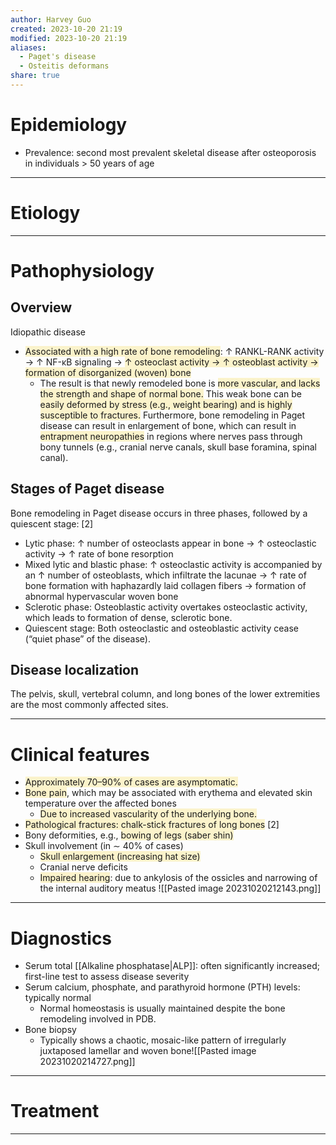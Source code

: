 ```yaml
---
author: Harvey Guo
created: 2023-10-20 21:19
modified: 2023-10-20 21:19
aliases:
  - Paget's disease
  - Osteitis deformans
share: true
---
```

# Epidemiology
- Prevalence: second most prevalent skeletal disease after osteoporosis in individuals > 50 years of age

---
# Etiology


---
# Pathophysiology
## Overview
Idiopathic disease 
- <span style="background:rgba(240, 200, 0, 0.2)">Associated with a high rate of bone remodeling</span>: ↑ RANKL-RANK activity → ↑ NF-κB signaling → <span style="background:rgba(240, 200, 0, 0.2)">↑ osteoclast activity → ↑ osteoblast activity → formation of disorganized (woven) bone </span>
	- The result is that newly remodeled bone is <span style="background:rgba(240, 200, 0, 0.2)">more vascular, and lacks the strength and shape of normal bone.</span> This weak bone can be <span style="background:rgba(240, 200, 0, 0.2)">easily deformed by stress (e.g., weight bearing) and is highly susceptible to fractures.</span> Furthermore, bone remodeling in Paget disease can result in enlargement of bone, which can result in<span style="background:rgba(240, 200, 0, 0.2)"> entrapment neuropathies</span> in regions where nerves pass through bony tunnels (e.g., cranial nerve canals, skull base foramina, spinal canal).
## Stages of Paget disease
Bone remodeling in Paget disease occurs in three phases, followed by a quiescent stage: [2]
- Lytic phase: ↑ number of osteoclasts appear in bone → ↑ osteoclastic activity → ↑ rate of bone resorption 
- Mixed lytic and blastic phase: ↑ osteoclastic activity is accompanied by an ↑ number of osteoblasts, which infiltrate the lacunae  → ↑ rate of bone formation with haphazardly laid collagen fibers  → formation of abnormal hypervascular woven bone 
- Sclerotic phase: Osteoblastic activity overtakes osteoclastic activity, which leads to formation of dense, sclerotic bone.
- Quiescent stage: Both osteoclastic and osteoblastic activity cease (“quiet phase” of the disease).
## Disease localization
The pelvis, skull, vertebral column, and long bones of the lower extremities are the most commonly affected sites.

---
# Clinical features
- <span style="background:rgba(240, 200, 0, 0.2)">Approximately 70–90% of cases are asymptomatic. </span>
- <span style="background:rgba(240, 200, 0, 0.2)">Bone pain</span>, which may be associated with erythema and elevated skin temperature over the affected bones 
	- <span style="background:rgba(240, 200, 0, 0.2)">Due to increased vascularity of the underlying bone.</span>
- <span style="background:rgba(240, 200, 0, 0.2)">Pathological fractures: chalk-stick fractures of long bones</span>  [2]
- Bony deformities, e.g., <span style="background:rgba(240, 200, 0, 0.2)">bowing of legs (saber shin)</span>
- Skull involvement (in ∼ 40% of cases)
	- <span style="background:rgba(240, 200, 0, 0.2)">Skull enlargement (increasing hat size) </span>
	- Cranial nerve deficits
	- <span style="background:rgba(240, 200, 0, 0.2)">Impaired hearing</span>: due to ankylosis of the ossicles  and narrowing of the internal auditory meatus
![[Pasted image 20231020212143.png]]

---
# Diagnostics
- Serum total [[Alkaline phosphatase|ALP]]: often significantly increased; first-line test to assess disease severity 
- Serum calcium, phosphate, and parathyroid hormone (PTH) levels: typically normal
	- Normal homeostasis is usually maintained despite the bone remodeling involved in PDB.
- Bone biopsy
	- Typically shows a chaotic, mosaic-like pattern of irregularly juxtaposed lamellar and woven bone![[Pasted image 20231020214727.png]]

---
# Treatment


---
